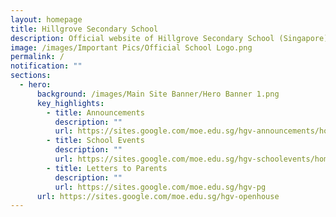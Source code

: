 ```yaml
---
layout: homepage
title: Hillgrove Secondary School
description: Official website of Hillgrove Secondary School (Singapore)
image: /images/Important Pics/Official School Logo.png
permalink: /
notification: ""
sections:
  - hero:
      background: /images/Main Site Banner/Hero Banner 1.png
      key_highlights:
        - title: Announcements
          description: ""
          url: https://sites.google.com/moe.edu.sg/hgv-announcements/home
        - title: School Events
          description: ""
          url: https://sites.google.com/moe.edu.sg/hgv-schoolevents/home
        - title: Letters to Parents
          description: ""
          url: https://sites.google.com/moe.edu.sg/hgv-pg
      url: https://sites.google.com/moe.edu.sg/hgv-openhouse
---
```


